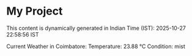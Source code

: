 # My Project

This content is dynamically generated in Indian Time (IST): 2025-10-27 22:58:56 IST


Current Weather in Coimbatore:
Temperature: 23.88 °C
Condition: mist
